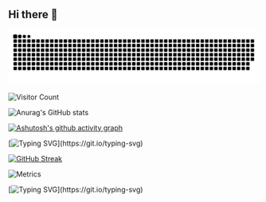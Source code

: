 ## Hi there 👋


<picture>
  <source media="(prefers-color-scheme: dark)" srcset="https://raw.githubusercontent.com/kinho6119/kinho6119/output/github-contribution-grid-snake-dark.svg">
  <source media="(prefers-color-scheme: light)" srcset="https://raw.githubusercontent.com/kinho6119/kinho6119/output/github-contribution-grid-snake.svg">
  <img alt="github contribution grid snake animation" src="https://raw.githubusercontent.com/kinho6119/kinho6119/output/github-contribution-grid-snake.svg">
</picture>


![Visitor Count](https://profile-counter.glitch.me/kinho6119/count.svg)

![Anurag's GitHub stats](https://github-readme-stats.vercel.app/api?username=kinho6119&show_icons=true&theme=github_dark_dimmed&bg_color=22272d)

[![Ashutosh's github activity graph](https://github-readme-activity-graph.vercel.app/graph?username=kinho6119&theme=react&bg_color=22272d&line=539bee&title_color=539bee&point=539bee)](https://github.com/kinho6119/github-readme-activity-graph)

[![Typing SVG](https://readme-typing-svg.demolab.com?font=Fira+Code&size=30&pause=1000&color=539BEE&background=22272D00&center=true%C2%A0%E7%9C%9F%E7%9A%84&vCenter=true%C2%A0%E7%9C%9F%E7%9A%84&repeat=true%C2%A0%E7%9C%9F%E7%9A%84&random=false%C2%A0%E9%94%99%E8%AF%AF%E7%9A%84&width=435&separator=%3C&lines=printf(%22hello%2Cworld!%5Cn);)](https://git.io/typing-svg)

[![GitHub Streak](https://streak-stats.demolab.com?user=kinho&theme=transparent&hide_border=false%C2%A0%E9%94%99%E8%AF%AF%E7%9A%84)](https://git.io/streak-stats)

![Metrics](https://metrics.lecoq.io/kinho6119?template=classic&base=header%2C%20activity%2C%20community%2C%20repositories%2C%20metadata&base.indepth=false&base.hireable=false&base.skip=false&config.timezone=Asia%2FShanghai)



[![Typing SVG](https://readme-typing-svg.demolab.com?font=Fira+Code&size=30&duration=1000&pause=1000&color=539BEE&background=22272D00&center=false&vCenter=false&multiline=true&repeat=false&random=false&width=500&height=230&separator=%3D&lines=%23include+%3Cstdio.h%3E%3Dint+main(void)%3D%7B%3D&nbsp;&nbsp;&nbsp;&nbsp;printf(%22hello+world!%5Cn%22);%3D&nbsp;&nbsp;&nbsp;&nbsp;return+0;%3D%7D)](https://git.io/typing-svg)



<!--START_SECTION:waka-->
<!--END_SECTION:waka-->

<!--
**kinho6119/kinho6119** is a ✨ _special_ ✨ repository because its `README.md` (this file) appears on your GitHub profile.

Here are some ideas to get you started:

- 🔭 I’m currently working on ...
- 🌱 I’m currently learning ...
- 👯 I’m looking to collaborate on ...
- 🤔 I’m looking for help with ...
- 💬 Ask me about ...
- 📫 How to reach me: ...
- 😄 Pronouns: ...
- ⚡ Fun fact: ...
-->
